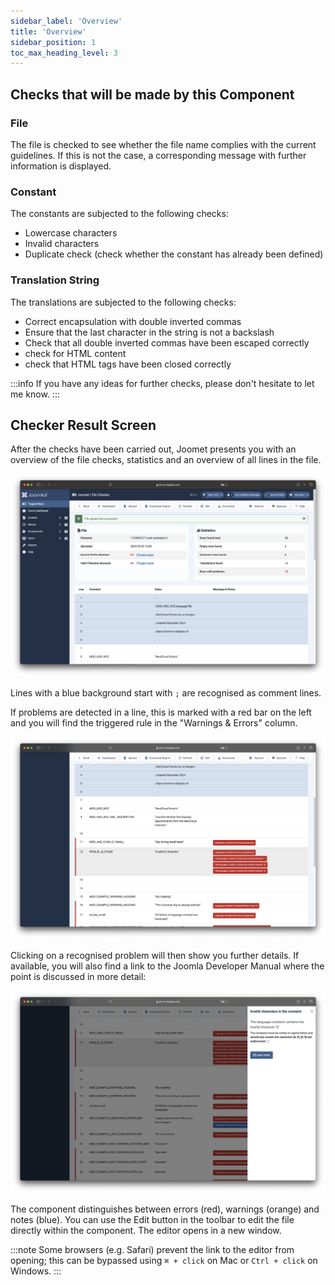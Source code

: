 ```yaml
---
sidebar_label: 'Overview'
title: 'Overview'
sidebar_position: 1
toc_max_heading_level: 3
---
```


## Checks that will be made by this Component

### File

The file is checked to see whether the file name complies with the current guidelines. If this is not the case, 
a corresponding message with further information is displayed.

### Constant

The constants are subjected to the following checks:

- Lowercase characters
- Invalid characters
- Duplicate check (check whether the constant has already been defined)

### Translation String

The translations are subjected to the following checks:

- Correct encapsulation with double inverted commas
- Ensure that the last character in the string is not a backslash
- Check that all double inverted commas have been escaped correctly
- check for HTML content
- check that HTML tags have been closed correctly

:::info
If you have any ideas for further checks, please don't hesitate to let me know.
:::

## Checker Result Screen

After the checks have been carried out, Joomet presents you with an overview of the file checks, statistics and an 
overview of all lines in the file.

![Joomet Checker Overview 1](./_assets/checker_overview_1.png)

Lines with a blue background start with ```;``` are recognised as comment lines.

If problems are detected in a line, this is marked with a red bar on the left and you will find the triggered rule 
in the "Warnings & Errors" column.

![Joomet Checker Overview 2](./_assets/checker_overview_2.png)

Clicking on a recognised problem will then show you further details. If available, you will also find a link to the 
Joomla Developer Manual where the point is discussed in more detail:

![Joomet Checker Overview Error Detail](./_assets/checker_overview_3.png)

The component distinguishes between errors (red), warnings (orange) and notes (blue).
You can use the Edit button in the toolbar to edit the file directly within the component. The editor opens in a new window.

:::note
Some browsers (e.g. Safari) prevent the link to the editor from opening; this can be bypassed using `⌘ + click` on 
Mac or `Ctrl + click` on Windows.
:::


